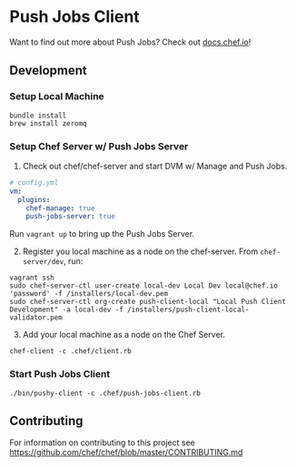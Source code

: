 # Push Jobs Client

Want to find out more about Push Jobs? Check out [docs.chef.io](https://docs.chef.io/push_jobs.html)!

## Development
### Setup Local Machine

    bundle install
    brew install zeromq

### Setup Chef Server w/ Push Jobs Server
1. Check out chef/chef-server and start DVM w/ Manage and Push Jobs.
```yaml
# config.yml
vm:
  plugins:
    chef-manage: true
    push-jobs-server: true
```
Run `vagrant up` to bring up the Push Jobs Server.

2. Register you local machine as a node on the chef-server. From `chef-server/dev`, run:
```shell
vagrant ssh
sudo chef-server-ctl user-create local-dev Local Dev local@chef.io 'password' -f /installers/local-dev.pem
sudo chef-server-ctl org-create push-client-local "Local Push Client Development" -a local-dev -f /installers/push-client-local-validator.pem
```

3. Add your local machine as a node on the Chef Server.
```shell
chef-client -c .chef/client.rb
```

### Start Push Jobs Client
```shell
./bin/pushy-client -c .chef/push-jobs-client.rb
```

## Contributing

For information on contributing to this project see <https://github.com/chef/chef/blob/master/CONTRIBUTING.md>
